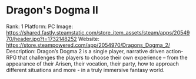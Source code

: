 # Dragon's Dogma II

Rank: 1
Platform: PC
Image: https://shared.fastly.steamstatic.com/store_item_assets/steam/apps/2054970/header.jpg?t=1732148252
Website: https://store.steampowered.com/app/2054970/Dragons_Dogma_2/
Description: Dragon’s Dogma 2 is a single player, narrative driven action-RPG that challenges the players to choose their own experience – from the appearance of their Arisen, their vocation, their party, how to approach different situations and more - in a truly immersive fantasy world.
